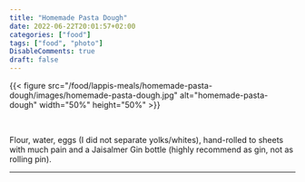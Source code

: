 ```yaml
---
title: "Homemade Pasta Dough"
date: 2022-06-22T20:01:57+02:00
categories: ["food"]
tags: ["food", "photo"]
DisableComments: true
draft: false
---
```


{{< figure src="/food/lappis-meals/homemade-pasta-dough/images/homemade-pasta-dough.jpg" alt="homemade-pasta-dough" width="50%" height="50%" >}}

<br>

Flour, water, eggs (I did not separate yolks/whites), hand-rolled to sheets with much pain and a Jaisalmer Gin bottle (highly recommend as gin, not as rolling pin).

---